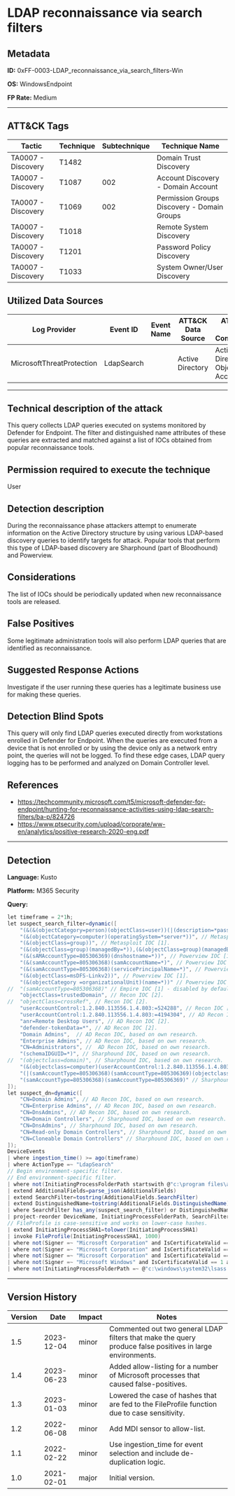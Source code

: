 # LDAP reconnaissance via search filters

## Metadata
**ID:** 0xFF-0003-LDAP_reconnaissance_via_search_filters-Win

**OS:** WindowsEndpoint

**FP Rate:** Medium

---

## ATT&CK Tags

| Tactic | Technique | Subtechnique | Technique Name |
|---|---|---| --- |
| TA0007 - Discovery | T1482 |  | Domain Trust Discovery|
| TA0007 - Discovery | T1087 | 002 | Account Discovery - Domain Account|
| TA0007 - Discovery | T1069 | 002 | Permission Groups Discovery - Domain Groups|
| TA0007 - Discovery | T1018 |  | Remote System Discovery|
| TA0007 - Discovery | T1201 |  | Password Policy Discovery|
| TA0007 - Discovery | T1033 |  | System Owner/User Discovery|

## Utilized Data Sources

| Log Provider | Event ID | Event Name | ATT&CK Data Source | ATT&CK Data Component|
|---------|---------|----------|---------|---------|
|MicrosoftThreatProtection|LdapSearch||Active Directory|Active Directory Object Access|
---

## Technical description of the attack
This query collects LDAP queries executed on systems monitored by Defender for Endpoint. The filter and distinguished name attributes of these queries are extracted and matched against a list of IOCs obtained from popular reconnaissance tools.


## Permission required to execute the technique
User

## Detection description
During the reconnaissance phase attackers attempt to enumerate information on the Active Directory structure by using various LDAP-based discovery queries to identify targets for attack. Popular tools that perform this type of LDAP-based discovery are Sharphound (part of Bloodhound) and Powerview.


## Considerations
The list of IOCs should be periodically updated when new reconnaissance tools are released.


## False Positives
Some legitimate administration tools will also perform LDAP queries that are identified as reconnaissance.


## Suggested Response Actions
Investigate if the user running these queries has a legitimate business use for making these queries.


## Detection Blind Spots
This query will only find LDAP queries executed directly from workstations enrolled in Defender for Endpoint. When the queries are executed from a device that is not enrolled or by using the device only as a network entry point, the queries will not be logged. To find these edge cases, LDAP query logging has to be performed and analyzed on Domain Controller level.


## References
* https://techcommunity.microsoft.com/t5/microsoft-defender-for-endpoint/hunting-for-reconnaissance-activities-using-ldap-search-filters/ba-p/824726
* https://www.ptsecurity.com/upload/corporate/ww-en/analytics/positive-research-2020-eng.pdf

---
## Detection

**Language:** Kusto

**Platform:** M365 Security

**Query:**
```C#
let timeframe = 2*1h;
let suspect_search_filter=dynamic([
    "(&(&(objectCategory=person)(objectClass=user))(|(description=*pass*)(comment=*pass*)))", // Metasploit IOC [1].
    "(&(objectCategory=computer)(operatingSystem=*server*))", // Metasploit IOC [1].
    "(&(objectClass=group))", // Metasploit IOC [1].
    "(&(objectClass=group)(managedBy=*)),(&(objectClass=group)(managedBy=*)(groupType:1.2.840.113556.1.4.803:=2147483648))", // Metasploit IOC [1].
    "(&(sAMAccountType=805306369)(dnshostname=*))", // Powerview IOC [1].
    "(&(samAccountType=805306368)(samAccountName=*)", // Powerview IOC [1].
    "(&(samAccountType=805306368)(servicePrincipalName=*)", // Powerview IOC [1].
    "(&(objectClass=msDFS-Linkv2))", // Powerview IOC [1].
    "(&(objectCategory =organizationalUnit)(name=*))" // Powerview IOC [1].
//  "(samAccountType=805306368)" // Empire IOC [1] - disabled by default, since it is too generic.
    "objectClass=trustedDomain", // Recon IOC [2].
//  "objectClass=crossRef", // Recon IOC [2].
    "userAccountControl:1.2.840.113556.1.4.803:=524288", // Recon IOC [2].
    "userAccountControl:1.2.840.113556.1.4.803:=4194304", // AD Recon IOC [2].
    "anr=Remote Desktop Users", // AD Recon IOC [2].
    "defender-tokenData=*", // AD Recon IOC [2].
    "Domain Admins",  // AD Recon IOC, based on own research.
    "Enterprise Admins", // AD Recon IOC, based on own research.
    "CN=Administrators", //  AD Recon IOC, based on own research.
    "(schemaIDGUID=*)", // Sharphound IOC, based on own research.
//  "(objectclass=domain)", // Sharphound IOC, based on own research.
    "(&(objectclass=computer)(userAccountControl:1.2.840.113556.1.4.803:=8192))" // Sharphound IOC, based on own research.
    "(|(samAccountType=805306368)(samAccountType=805306369)(objectclass=organizationalUnit))", // Sharphound IOC, based on own research.
    "(samAccountType=805306368)(samAccountType=805306369)" // Sharphound IOC, based on own research.
]);
let suspect_dn=dynamic([
    "CN=Domain Admins", // AD Recon IOC, based on own research.
    "CN=Enterprise Admins", // AD Recon IOC, based on own research.
    "CN=DnsAdmins", // AD Recon IOC, based on own research.
    "CN=Domain Controllers", // Sharphound IOC, based on own research.
    "CN=DnsAdmins", // Sharphound IOC, based on own research.
    "CN=Read-only Domain Controllers", // Sharphound IOC, based on own research.
    "CN=Cloneable Domain Controllers" // Sharphound IOC, based on own research.
]);
DeviceEvents
| where ingestion_time() >= ago(timeframe)
| where ActionType =~ "LdapSearch"
// Begin environment-specific filter.
// End environment-specific filter.
| where not(InitiatingProcessFolderPath startswith @"c:\program files\azure advanced threat protection sensor\" and InitiatingProcessVersionInfoOriginalFileName == @"Microsoft.Tri.Sensor.exe")
| extend AdditionalFields=parse_json(AdditionalFields)
| extend SearchFilter=tostring(AdditionalFields.SearchFilter)
| extend DistinguishedName=tostring(AdditionalFields.DistinguishedName)
| where SearchFilter has_any(suspect_search_filter) or DistinguishedName has_any(suspect_dn)
| project-reorder DeviceName, InitiatingProcessFolderPath, SearchFilter, DistinguishedName, InitiatingProcessCommandLine
// FileProfile is case-sensitive and works on lower-case hashes.
| extend InitiatingProcessSHA1=tolower(InitiatingProcessSHA1)
| invoke FileProfile(InitiatingProcessSHA1, 1000)
| where not(Signer =~ "Microsoft Corporation" and IsCertificateValid == 1 and InitiatingProcessFileName =~ "microsoft.tri.sensor.exe")
| where not(Signer =~ "Microsoft Corporation" and IsCertificateValid == 1 and SoftwareName =~ "Endpoint Configuration Manager")
| where not(Signer =~ "Microsoft Corporation" and IsCertificateValid == 1 and SoftwareName contains "AD Connect")
| where not(Signer =~ "Microsoft Windows" and IsCertificateValid == 1 and InitiatingProcessFileName =~ "Microsoft.IdentityServer.ServiceHost.exe")
| where not(InitiatingProcessFolderPath =~ @"c:\windows\system32\lsass.exe")

```

---

## Version History
| Version | Date | Impact | Notes |
|---------|------|--------|------|
| 1.5  | 2023-12-04| minor | Commented out two general LDAP filters that make the query produce false positives in large environments. |
| 1.4  | 2023-06-23| minor | Added allow-listing for a number of Microsoft processes that caused false-positives. |
| 1.3  | 2023-01-03| minor | Lowered the case of hashes that are fed to the FileProfile function due to case sensitivity. |
| 1.2  | 2022-06-08| minor | Add MDI sensor to allow-list. |
| 1.1  | 2022-02-22| minor | Use ingestion_time for event selection and include de-duplication logic. |
| 1.0  | 2021-02-01| major | Initial version. |